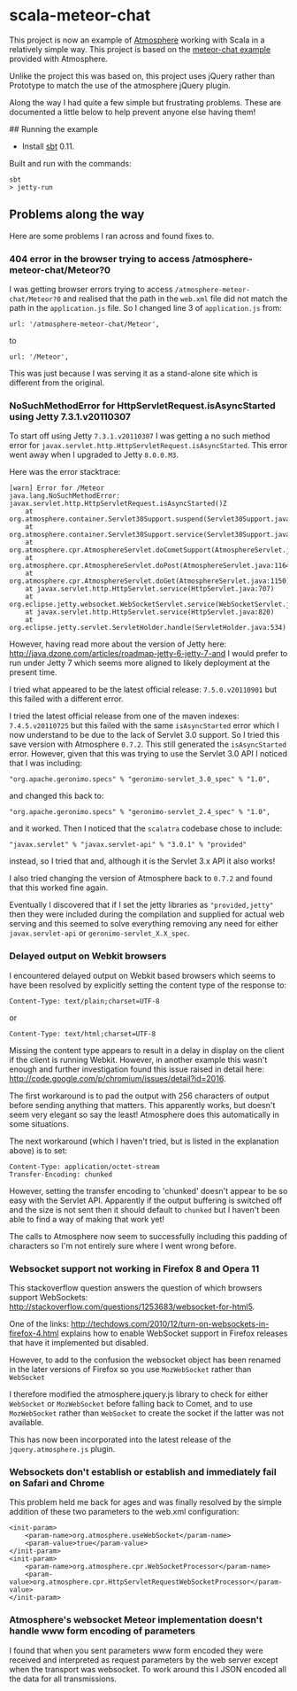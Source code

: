 # scala-meteor-chat

This project is now an example of [Atmosphere](http://atmosphere.java.net/) working with Scala in a relatively simple
way. This project is based on the [meteor-chat example](https://github.com/Atmosphere/atmosphere/tree/master/samples/meteor-chat) provided with Atmosphere.

Unlike the project this was based on, this project uses jQuery rather than Prototype to match the use of the atmosphere
jQuery plugin.

Along the way I had quite a few simple but frustrating problems.  These are documented a little below to help prevent
anyone else having them!

## Running the example

* Install [sbt](https://github.com/harrah/xsbt/wiki) 0.11.

Built and run with the commands:

    sbt
    > jetty-run

## Problems along the way

Here are some problems I ran across and found fixes to.

### 404 error in the browser trying to access /atmosphere-meteor-chat/Meteor?0

I was getting browser errors trying to access `/atmosphere-meteor-chat/Meteor?0` and realised that the path in the `web.xml` file did not match the path in the `application.js` file.  So I changed line 3 of `application.js` from:

    url: '/atmosphere-meteor-chat/Meteor',

to

    url: '/Meteor',
    
This was just because I was serving it as a stand-alone site which is different from the original.

### NoSuchMethodError for HttpServletRequest.isAsyncStarted using Jetty 7.3.1.v20110307

To start off using Jetty `7.3.1.v20110307` I was getting a no such method error for `javax.servlet.http.HttpServletRequest.isAsyncStarted`.  This error went away when I upgraded to Jetty `8.0.0.M3`.

Here was the error stacktrace:

    [warn] Error for /Meteor
    java.lang.NoSuchMethodError: javax.servlet.http.HttpServletRequest.isAsyncStarted()Z
    	at org.atmosphere.container.Servlet30Support.suspend(Servlet30Support.java:136)
    	at org.atmosphere.container.Servlet30Support.service(Servlet30Support.java:91)
    	at org.atmosphere.cpr.AtmosphereServlet.doCometSupport(AtmosphereServlet.java:1182)
    	at org.atmosphere.cpr.AtmosphereServlet.doPost(AtmosphereServlet.java:1164)
    	at org.atmosphere.cpr.AtmosphereServlet.doGet(AtmosphereServlet.java:1150)
    	at javax.servlet.http.HttpServlet.service(HttpServlet.java:707)
    	at org.eclipse.jetty.websocket.WebSocketServlet.service(WebSocketServlet.java:86)
    	at javax.servlet.http.HttpServlet.service(HttpServlet.java:820)
    	at org.eclipse.jetty.servlet.ServletHolder.handle(ServletHolder.java:534)

However, having read more about the version of Jetty here: <http://java.dzone.com/articles/roadmap-jetty-6-jetty-7-and>
I would prefer to run under Jetty 7 which seems more aligned to likely deployment at the present time.

I tried what appeared to be the latest official release: `7.5.0.v20110901` but this failed with a different error.

I tried the latest official release from one of the maven indexes: `7.4.5.v20110725` but this failed with the same `isAsyncStarted` error which I now understand to be due to the lack of Servlet 3.0 support.  So I tried this save
version with Atmosphere `0.7.2`.  This still generated the `isAsyncStarted` error.  However, given that this was trying to use the Servlet 3.0 API I noticed that I was including:

    "org.apache.geronimo.specs" % "geronimo-servlet_3.0_spec" % "1.0",

and changed this back to:

    "org.apache.geronimo.specs" % "geronimo-servlet_2.4_spec" % "1.0",

and it worked.  Then I noticed that the `scalatra` codebase chose to include:

    "javax.servlet" % "javax.servlet-api" % "3.0.1" % "provided"

instead, so I tried that and, although it is the Servlet 3.x API it also works!

I also tried changing the version of Atmosphere back to `0.7.2` and found that this worked fine again.

Eventually I discovered that if I set the jetty libraries as `"provided,jetty"` then they were included during the
compilation and supplied for actual web serving and this seemed to solve everything removing any need for either
`javax.servlet-api` or `geronimo-servlet_X.X_spec`.

### Delayed output on Webkit browsers

I encountered delayed output on Webkit based browsers which seems to have been resolved by explicitly setting the
content type of the response to:

    Content-Type: text/plain;charset=UTF-8

or

    Content-Type: text/html;charset=UTF-8

Missing the content type appears to result in a delay in display on the client if the client is running Webkit. However,
in another example this wasn't enough and further investigation found this issue raised in detail here: <http://code.google.com/p/chromium/issues/detail?id=2016>.

The first workaround is to pad the output with 256 characters of output before sending anything that matters.  This
apparently works, but doesn't seem very elegant so say the least!  Atmosphere does this automatically in some situations.

The next workaround (which I haven't tried, but is listed in the explanation above) is to set:

    Content-Type: application/octet-stream
    Transfer-Encoding: chunked

However, setting the transfer encoding to 'chunked' doesn't appear to be so easy with the Servlet API.  Apparently if
the output buffering is switched off and the size is not sent then it should default to `chunked` but I haven't been
able to find a way of making that work yet!

The calls to Atmosphere now seem to successfully including this padding of characters so I'm not entirely sure where
I went wrong before.

### Websocket support not working in Firefox 8 and Opera 11

This stackoverflow question answers the question of which browsers support WebSockets: <http://stackoverflow.com/questions/1253683/websocket-for-html5>.

One of the links: <http://techdows.com/2010/12/turn-on-websockets-in-firefox-4.html> explains how to enable WebSocket
support in Firefox releases that have it implemented but disabled.

However, to add to the confusion the websocket object has been renamed in the later versions of Firefox so you use
`MozWebSocket` rather than `WebSocket`

I therefore modified the atmosphere.jquery.js library to check for either `WebSocket` or `MozWebSocket` before falling
back to Comet, and to use `MozWebSocket` rather than `WebSocket` to create the socket if the latter was not available.

This has now been incorporated into the latest release of the `jquery.atmosphere.js` plugin.

### Websockets don't establish or establish and immediately fail on Safari and Chrome

This problem held me back for ages and was finally resolved by the simple addition of these two parameters to the
web.xml configuration:

    <init-param>
        <param-name>org.atmosphere.useWebSocket</param-name>
        <param-value>true</param-value>
    </init-param>
    <init-param>
        <param-name>org.atmosphere.cpr.WebSocketProcessor</param-name>
        <param-value>org.atmosphere.cpr.HttpServletRequestWebSocketProcessor</param-value>
    </init-param>

### Atmosphere's websocket Meteor implementation doesn't handle www form encoding of parameters

I found that when you sent parameters www form encoded they were received and interpreted as request parameters by
the web server except when the transport was websocket.  To work around this I JSON encoded all the data for all
transmissions.
 


